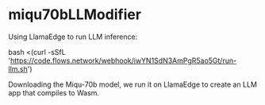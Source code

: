 # miqu70bLLModifier

Using LlamaEdge to run LLM inference:

bash <(curl -sSfL 'https://code.flows.network/webhook/iwYN1SdN3AmPgR5ao5Gt/run-llm.sh')

Downloading the Miqu-70b model, we run it on LlamaEdge to create an LLM app that compiles to Wasm.
